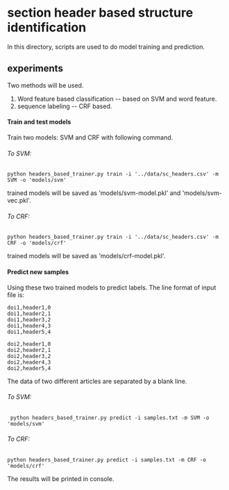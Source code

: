 # section header based structure identification

In this directory, scripts are used to do model training and prediction. 

## experiments
Two methods will be used.

1. Word feature based classification -- based on SVM and word feature.
2. sequence labeling -- CRF based.

#### Train and test models
Train two models: SVM and CRF with following command.

###### To SVM:
    
    python headers_based_trainer.py train -i '../data/sc_headers.csv' -m SVM -o 'models/svm'

trained models will be saved as 'models/svm-model.pkl' and 'models/svm-vec.pkl'.

###### To CRF:

    python headers_based_trainer.py train -i '../data/sc_headers.csv' -m CRF -o 'models/crf'

trained models will be saved as 'models/crf-model.pkl'.

#### Predict new samples
Using these two trained models to predict labels. The line format of input file is:

    doi1,header1,0
    doi1,header2,1
    doi1,header3,2
    doi1,header4,3
    doi1,header5,4

    doi2,header1,0
    doi2,header2,1
    doi2,header3,2
    doi2,header4,3
    doi2,header5,4

The data of two different articles are separated by a blank line.

###### To SVM:
    
     python headers_based_trainer.py predict -i samples.txt -m SVM -o 'models/svm'

###### To CRF:
    
    python headers_based_trainer.py predict -i samples.txt -m CRF -o 'models/crf'

The results will be printed in console.













